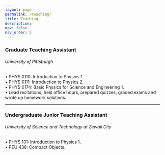 ```yaml
---
layout: page
permalink: /teaching/
title: Teaching
description:
nav: false
nav_order: 5
---
```

### Graduate Teaching Assistant
###### University of Pittsburgh
• PHYS 0110: Introduction to Physics 1.  <br />
• PHYS 0111: Introduction to Physics 2.  <br />
• PHYS 0174: Basic Physics for Science and Engineering 1.  <br />
• Lead recitations, held office hours, prepared quizzes, graded exams and wrote up homework solutions.

---
### Undergraduate Junior Teaching Assistant
###### University of Science and Technology at Zewail City
• PHYS 101: Introduction to Physics 1. <br />
• PEU 438: Compact Objects.